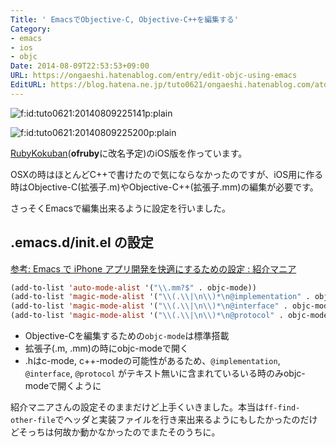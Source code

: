 ```yaml
---
Title: ' EmacsでObjective-C, Objective-C++を編集する'
Category:
- emacs
- ios
- objc
Date: 2014-08-09T22:53:53+09:00
URL: https://ongaeshi.hatenablog.com/entry/edit-objc-using-emacs
EditURL: https://blog.hatena.ne.jp/tuto0621/ongaeshi.hatenablog.com/atom/entry/12921228815729938410
---
```


<p><span itemscope itemtype="http://schema.org/Photograph"><img src="http://cdn-ak.f.st-hatena.com/images/fotolife/t/tuto0621/20140809/20140809225141.png" alt="f:id:tuto0621:20140809225141p:plain" title="f:id:tuto0621:20140809225141p:plain" class="hatena-fotolife" itemprop="image"></span></p>

<p><span itemscope itemtype="http://schema.org/Photograph"><img src="http://cdn-ak.f.st-hatena.com/images/fotolife/t/tuto0621/20140809/20140809225200.png" alt="f:id:tuto0621:20140809225200p:plain" title="f:id:tuto0621:20140809225200p:plain" class="hatena-fotolife" itemprop="image"></span></p>

[RubyKokuban](http://ongaeshi.hatenablog.com/entry/rubykokuban-release)(<b>ofruby</b>に改名予定)のiOS版を作っています。

OSXの時はほとんどC++で書けたので気にならなかったのですが、iOS用に作る時はObjective-C(拡張子.m)やObjective-C++(拡張子.mm)の編集が必要です。

さっそくEmacsで編集出来るように設定を行いました。

## .emacs.d/init.el の設定
[参考: Emacs で iPhone アプリ開発を快適にするための設定 : 紹介マニア](http://sakito.jp/emacs/emacsobjectivec.html)

```lisp
(add-to-list 'auto-mode-alist '("\\.mm?$" . objc-mode))
(add-to-list 'magic-mode-alist '("\\(.\\|\n\\)*\n@implementation" . objc-mode))
(add-to-list 'magic-mode-alist '("\\(.\\|\n\\)*\n@interface" . objc-mode))
(add-to-list 'magic-mode-alist '("\\(.\\|\n\\)*\n@protocol" . objc-mode))
```

- Objective-Cを編集するための`objc-mode`は標準搭載
- 拡張子(.m, .mm)の時にobjc-modeで開く
- .hはc-mode, c++-modeの可能性があるため、`@implementation`, `@interface`, `@protocol` がテキスト無いに含まれているいる時のみobjc-modeで開くように

紹介マニアさんの設定そのままだけど上手くいきました。本当は`ff-find-other-file`でヘッダと実装ファイルを行き来出来るようにもしたかったのだけどそっちは何故か動かなかったのでまたそのうちに。






